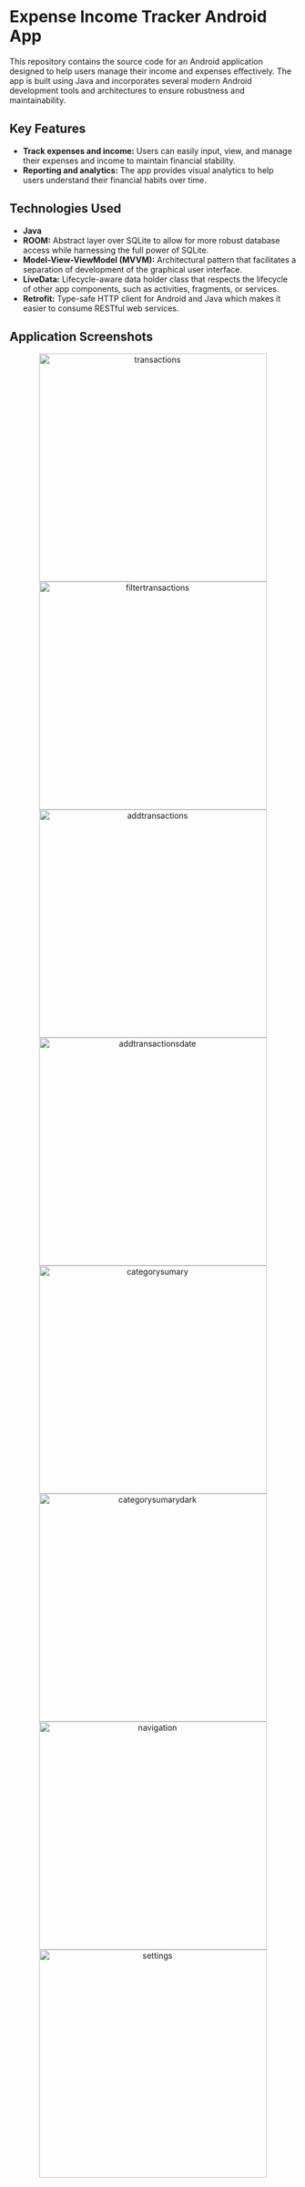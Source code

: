 # Expense Income Tracker Android App

This repository contains the source code for an Android application designed to help users manage their income and expenses effectively. The app is built using Java and incorporates several modern Android development tools and architectures to ensure robustness and maintainability.

## Key Features

- **Track expenses and income:** Users can easily input, view, and manage their expenses and income to maintain financial stability.
- **Reporting and analytics:** The app provides visual analytics to help users understand their financial habits over time.

## Technologies Used

- **Java**
- **ROOM:** Abstract layer over SQLite to allow for more robust database access while harnessing the full power of SQLite.
- **Model-View-ViewModel (MVVM):** Architectural pattern that facilitates a separation of development of the graphical user interface.
- **LiveData:** Lifecycle-aware data holder class that respects the lifecycle of other app components, such as activities, fragments, or services.
- **Retrofit:** Type-safe HTTP client for Android and Java which makes it easier to consume RESTful web services.
## Application Screenshots

<div align="center">
  <img alt="transactions" src="https://github.com/andrejsomega/expense-income-tracker-android-app/assets/59616743/1e1be029-d0e7-4857-a2dc-300e759729ee" width="400">
  <img alt="filtertransactions" src="https://github.com/andrejsomega/expense-income-tracker-android-app/assets/59616743/9edb016e-b83d-46fe-a7c3-75ba437fe5d0" width="400">
</div>
<div align="center">
  <img alt="addtransactions" src="https://github.com/andrejsomega/expense-income-tracker-android-app/assets/59616743/76224cdb-65e1-453f-b09c-b699644ad0b3" width="400">
  <img alt="addtransactionsdate" src="https://github.com/andrejsomega/expense-income-tracker-android-app/assets/59616743/b4b58daf-c9a7-4a8f-97c6-a7eb54687771" width="400">
</div>
<div align="center">
  <img alt="categorysumary" src="https://github.com/andrejsomega/expense-income-tracker-android-app/assets/59616743/58439706-f07b-4772-ab18-6f4c7f55cdff" width="400">
  <img alt="categorysumarydark" src="https://github.com/andrejsomega/expense-income-tracker-android-app/assets/59616743/bd967b86-21d5-41a6-aa80-d6d05844f59f" width="400">
</div>
<div align="center">
  <img alt="navigation" src="https://github.com/andrejsomega/expense-income-tracker-android-app/assets/59616743/6cec5721-7951-483d-a5c6-12d1dd094ddf" width="400">
  <img alt="settings" src="https://github.com/andrejsomega/expense-income-tracker-android-app/assets/59616743/44bdcf74-bf02-4c94-af18-52d4e0d7a408" width="400">
</div>

